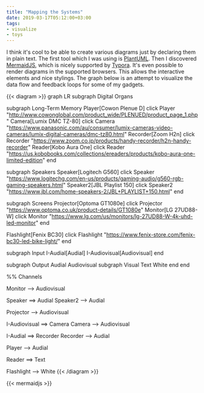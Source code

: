 ```yaml
---
title: "Mapping the Systems"
date: 2019-03-17T05:12:00+03:00
tags:
- visualize
- toys
---
```


I think it's cool to be able to create various diagrams just by declaring them in plain text. The first tool which I was using is [PlantUML][]. Then I discovered [MermaidJS][], which is nicely supported by [Typora][]. It's even possible to render diagrams in the supported browsers. This allows the interactive elements and nice stylings. The graph below is an attempt to visualize the data flow and feedback loops for some of my gadgets.

[PlantUML]: http://plantuml.com/
[MermaidJS]: https://mermaidjs.github.io/
[Typora]: https://typora.io/

{{< diagram >}}
graph LR
subgraph Digital Organs

subgraph Long-Term Memory
Player[Cowon Plenue D]
click Player "http://www.cowonglobal.com/product_wide/PLENUED/product_page_1.php"
Camera[Lumix DMC TZ-80]
click Camera "https://www.panasonic.com/au/consumer/lumix-cameras-video-cameras/lumix-digital-cameras/dmc-tz80.html"
Recorder[Zoom H2n]
click Recorder "https://www.zoom.co.jp/products/handy-recorder/h2n-handy-recorder"
Reader[Kobo Aura One]
click Reader "https://us.kobobooks.com/collections/ereaders/products/kobo-aura-one-limited-edition"
end

subgraph Speakers
Speaker[Logitech G560]
click Speaker "https://www.logitechg.com/en-us/products/gaming-audio/g560-rgb-gaming-speakers.html"
Speaker2[JBL Playlist 150]
click Speaker2 "https://www.jbl.com/home-speakers-2/JBL+PLAYLIST+150.html"
end

subgraph Screens
Projector[Optoma GT1080e]
click Projector "https://www.optoma.co.uk/product-details/GT1080e"
Monitor[LG 27UD88-W]
click Monitor "https://www.lg.com/us/monitors/lg-27UD88-W-4k-uhd-led-monitor"
end

Flashlight[Fenix BC30]
click Flashlight "https://www.fenix-store.com/fenix-bc30-led-bike-light/"
end

subgraph Input
I-Audial[Audial]
I-Audiovisual[Audiovisual]
end

subgraph Output
Audial
Audiovisual
subgraph Visual
Text
White
end
end

%% Channels

Monitor --> Audiovisual

Speaker ==> Audial
Speaker2 --> Audial

Projector --> Audiovisual

I-Audiovisual ==> Camera
Camera --> Audiovisual

I-Audial ==> Recorder
Recorder --> Audial

Player --> Audial

Reader ==> Text

Flashlight --> White
{{< /diagram >}}

{{< mermaidjs >}}